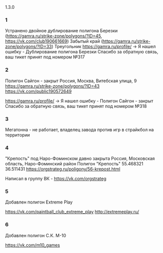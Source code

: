 1.3.0

### 1 
Устранено двойное дублирование полигона Березки (https://gamra.ru/strike-zone/polygons/?ID=45, https://vk.com/club190661669)
Забытый край (https://gamra.ru/strike-zone/polygons/?ID=33)
Треугольник
https://gamra.ru/profile/ -> Я нашел ошибку - Дублирование полигона Березки
Спасибо за обратную связь, ваш тикет принят под номером №317


### 2 

Полигон Сайгон - закрыт
Россия, Москва, Витебская улица, 9
https://gamra.ru/strike-zone/polygons/?ID=43
https://vk.com/public190572649

https://gamra.ru/profile/ -> Я нашел ошибку - Полигон Сайгон - закрыт
Спасибо за обратную связь, ваш тикет принят под номером №318

### 3

Мегатонна - не работает, владелец завода против игр в страйкбол на территории

### 4

"Крепость" под Наро-Фоминском давно закрыта
Россия, Московская область, Наро-Фоминский район Полигон "Крепость" 55.468321 36.511431
https://orgstrateg.ru/poligony/56-krepost.html

Написал в группу ВК - https://vk.com/orgstrateg

### 5

Добавлен полигон Extreme Play

https://vk.com/paintball_club_extreme_play
http://extremeplay.ru/

### 6

Добавлен полигон С.К. М-10

https://vk.com/m10_games
